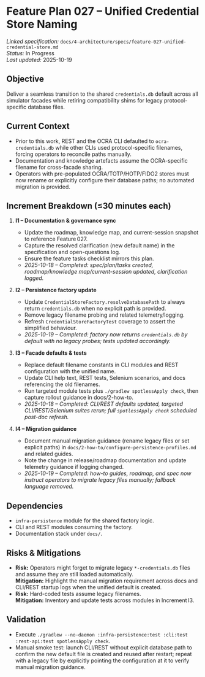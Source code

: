 # Feature Plan 027 – Unified Credential Store Naming

_Linked specification:_ `docs/4-architecture/specs/feature-027-unified-credential-store.md`  
_Status:_ In Progress  
_Last updated:_ 2025-10-19

## Objective
Deliver a seamless transition to the shared `credentials.db` default across all simulator facades while retiring compatibility shims for legacy protocol-specific database files.

## Current Context
- Prior to this work, REST and the OCRA CLI defaulted to `ocra-credentials.db` while other CLIs used protocol-specific filenames, forcing operators to reconcile paths manually.
- Documentation and knowledge artefacts assume the OCRA-specific filename for cross-facade sharing.
- Operators with pre-populated OCRA/TOTP/HOTP/FIDO2 stores must now rename or explicitly configure their database paths; no automated migration is provided.

## Increment Breakdown (≤30 minutes each)
1. **I1 – Documentation & governance sync**
   - Update the roadmap, knowledge map, and current-session snapshot to reference Feature 027.
   - Capture the resolved clarification (new default name) in the specification and open-questions log.
   - Ensure the feature tasks checklist mirrors this plan.
   - _2025-10-18 – Completed: spec/plan/tasks created, roadmap/knowledge map/current-session updated, clarification logged._

2. **I2 – Persistence factory update**
   - Update `CredentialStoreFactory.resolveDatabasePath` to always return `credentials.db` when no explicit path is provided.
   - Remove legacy filename probing and related telemetry/logging.
   - Refresh `CredentialStoreFactoryTest` coverage to assert the simplified behaviour.
   - _2025-10-19 – Completed: factory now returns `credentials.db` by default with no legacy probes; tests updated accordingly._

3. **I3 – Facade defaults & tests**
   - Replace default filename constants in CLI modules and REST configuration with the unified name.
   - Update CLI help text, REST tests, Selenium scenarios, and docs referencing the old filenames.
   - Run targeted module tests plus `./gradlew spotlessApply check`, then capture rollout guidance in docs/2-how-to.
   - _2025-10-18 – Completed: CLI/REST defaults updated, targeted CLI/REST/Selenium suites rerun; full `spotlessApply check` scheduled post-doc refresh._

4. **I4 – Migration guidance**
   - Document manual migration guidance (rename legacy files or set explicit paths) in `docs/2-how-to/configure-persistence-profiles.md` and related guides.
   - Note the change in release/roadmap documentation and update telemetry guidance if logging changed.
   - _2025-10-19 – Completed: how-to guides, roadmap, and spec now instruct operators to migrate legacy files manually; fallback language removed._

## Dependencies
- `infra-persistence` module for the shared factory logic.
- CLI and REST modules consuming the factory.
- Documentation stack under `docs/`.

## Risks & Mitigations
- **Risk:** Operators might forget to migrate legacy `*-credentials.db` files and assume they are still loaded automatically.  
  **Mitigation:** Highlight the manual migration requirement across docs and CLI/REST startup logs when the unified default is created.
- **Risk:** Hard-coded tests assume legacy filenames.  
  **Mitigation:** Inventory and update tests across modules in Increment I3.

## Validation
- Execute `./gradlew --no-daemon :infra-persistence:test :cli:test :rest-api:test spotlessApply check`.
- Manual smoke test: launch CLI/REST without explicit database path to confirm the new default file is created and reused after restart; repeat with a legacy file by explicitly pointing the configuration at it to verify manual migration guidance.
